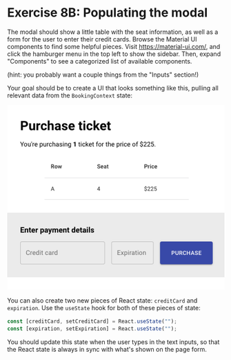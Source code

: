 # Exercise 8B: Populating the modal

The modal should show a little table with the seat information, as well as a form for the user to enter their credit cards. Browse the Material UI components to find some helpful pieces. Visit https://material-ui.com/, and click the hamburger menu in the top left to show the sidebar. Then, expand "Components" to see a categorized list of available components.

(hint: you probably want a couple things from the "Inputs" section!)

Your goal should be to create a UI that looks something like this, pulling all relevant data from the `BookingContext` state:

![Modal contents](../__lecture/assets/modal.png)

You can also create two new pieces of React state: `creditCard` and `expiration`. Use the `useState` hook for both of these pieces of state:

```js
const [creditCard, setCreditCard] = React.useState("");
const [expiration, setExpiration] = React.useState("");
```

You should update this state when the user types in the text inputs, so that the React state is always in sync with what's shown on the page form.
